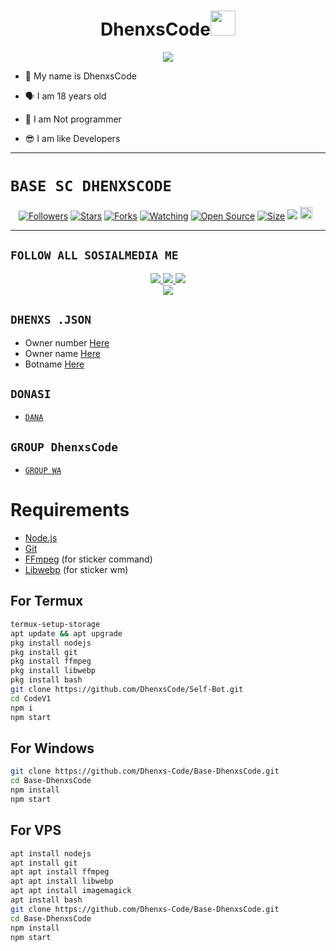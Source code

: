 <h1 align="center">DhenxsCode<img src="https://user-images.githubusercontent.com/1303154/88677602-1635ba80-d120-11ea-84d8-d263ba5fc3c0.gif" width="40px" alt=""><br></h1>
<p align="center">
<img src="https://i.ibb.co/6RfpZYy/Wahyuu.jpg" />
</p>

<p align="center">

- 👼 My name is DhenxsCode

- 🗣️ I am 18 years old 

- 🔭 I am Not programmer
 
- 😎 I am like Developers
</p>

--------

# ```BASE SC DHENXSCODE```
<p align="center">
<a href="https://github.com/Dhenxs-Code/followers"><img title="Followers" src="https://img.shields.io/github/followers/Dhenxs-Code?color=red&style=flat-square"></a>
<a href="https://github.com/Dhenxs-Code/Base-DhenxsCode/stargazers/"><img title="Stars" src="https://img.shields.io/github/stars/Dhenxs-Code/Base-DhenxsCode?color=blue&style=flat-square"></a>
<a href="https://github.com/Dhenxs-Code/Base-DhenxsCode/network/members"><img title="Forks" src="https://img.shields.io/github/forks/Dhenxs-Code/Base-DhenxsCode?color=red&style=flat-square"></a>
<a href="https://github.com/Dhenxs-Code/Base-DhenxsCode/watchers"><img title="Watching" src="https://img.shields.io/github/watchers/Dhenxs-Code/Base-DhenxsCode?label=Watchers&color=blue&style=flat-square"></a>
<a href="https://github.com/Dhenxs-Code/Base-DhenxsCode"><img title="Open Source" src="https://badges.frapsoft.com/os/v2/open-source.svg?v=103"></a>
<a href="https://github.com/DhenxsCode/Base-DhenxsCode/"><img title="Size" src="https://img.shields.io/github/repo-size/Dhenxs-Code/Base-DhenxsCode?style=flat-square&color=green"></a>
<a href="https://hits.seeyoufarm.com"><img src="https://hits.seeyoufarm.com/api/count/incr/badge.svg?url=https%3A%2F%2Fgithub.com%2FDhenxs-Code%2FBase-DhenxsCode&count_bg=%2379C83D&title_bg=%23555555&icon=probot.svg&icon_color=%2300FF6D&title=hits&edge_flat=false"/></a>
<a href="https://github.com/Dhenxs-Code/Base-DhenxsCode/graphs/commit-activity"><img height="20" src="https://img.shields.io/badge/Maintained%3F-yes-green.svg"></a>&nbsp;&nbsp;
</p>
<p align='center'>
    </p>

-------

## ```FOLLOW ALL SOSIALMEDIA ME```
<p align="center">
<a href="https://instagram.com/DhenxsCode"><img src="https://img.shields.io/badge/Instagram-E4405F?style=for-the-badge&logo=instagram&logoColor=white"/> 
<a href="https://wa.me/6285697662826"><img src="https://img.shields.io/badge/WhatsApp-25D366?style=for-the-badge&logo=whatsapp&logoColor=white" />
<a href="https://youtu.be/vZsK_K0xTVI"><img src="https://img.shields.io/badge/YouTube DhenxsCode-ff0000?style=for-the-badge&logo=youtube&logoColor=ff000000&link=https://youtu.be/vZsK_K0xTVI" /><br>
<a href="https://tiktok.com/@_DhenxsCode"><img src="https://img.shields.io/badge/Tiktok Dhenxs-Code-black?style=for-the-badge&logo=tiktok&logoColor=ff000000&link=https://tiktok.com/@DhenxsCode" /></a>
</p>

## ```DHENXS .JSON```

- Owner number [Here](https://github.com/Dhenxscode/OBOYBOTZ/blob/master/dhenxs.js#L4)
- Owner name [Here](https://github.com/Dhenxscode/DHENXSCODE/blob/master/dhenxs.js#L13)
- Botname [Here](https://github.com/Dhenxscode/BABYGRL/blob/master/dhenxs.js#L14)

## ```DONASI```

- [`DANA`](085697662826)

## ```GROUP DhenxsCode```

- [`GROUP WA`](https://chat.whatsapp.com/EOEpRuL7YvDCmbbO7yC9Pk)

# Requirements
* [Node.js](https://nodejs.org/en/)
* [Git](https://git-scm.com/downloads)
* [FFmpeg](https://www.gyan.dev/ffmpeg/builds/) (for sticker command)
* [Libwebp](https://developers.google.com/speed/webp/download) (for sticker wm)

## For Termux
```bash
termux-setup-storage
apt update && apt upgrade
pkg install nodejs
pkg install git 
pkg install ffmpeg
pkg install libwebp 
pkg install bash
git clone https://github.com/DhenxsCode/Self-Bot.git
cd CodeV1
npm i
npm start
```
## For Windows
```bash
git clone https://github.com/Dhenxs-Code/Base-DhenxsCode.git
cd Base-DhenxsCode
npm install
npm start
```
## For VPS
```bash
apt install nodejs 
apt install git 
apt apt install ffmpeg 
apt apt install libwebp 
apt apt install imagemagick
apt install bash
git clone https://github.com/Dhenxs-Code/Base-DhenxsCode.git
cd Base-DhenxsCode
npm install
npm start
```
